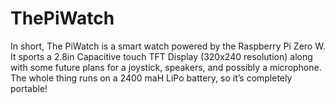 # ThePiWatch

In short, The PiWatch is a smart watch powered by the Raspberry Pi Zero W. It sports a 2.8in Capacitive touch TFT Display (320x240 resolution) along with some future plans for a joystick, speakers, and possibly a microphone. The whole thing runs on a 2400 maH LiPo battery, so it’s completely portable!
